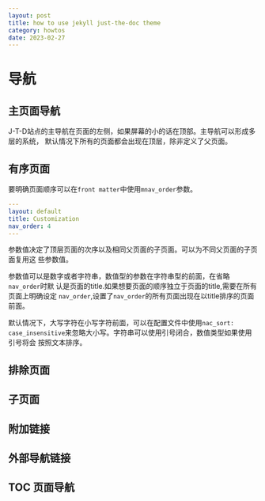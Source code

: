 ```yaml
---
layout: post
title: how to use jekyll just-the-doc theme
category: howtos
date: 2023-02-27
---
```





# 导航
## 主页面导航

J-T-D站点的主导航在页面的左侧，如果屏幕的小的话在顶部。主导航可以形成多层的系统，
默认情况下所有的页面都会出现在顶层，除非定义了父页面。

## 有序页面

要明确页面顺序可以在`front matter`中使用`mnav_order`参数。
```yaml
---
layout: default
title: Customization
nav_order: 4
---
```

参数值决定了顶层页面的次序以及相同父页面的子页面。可以为不同父页面的子页面复用这
些参数值。

参数值可以是数字或者字符串，数值型的参数在字符串型的前面，在省略`nav_order`时默
认是页面的title.如果想要页面的顺序独立于页面的title,需要在所有页面上明确设定
`nav_order`,设置了`nav_order`的所有页面出现在以title排序的页面前面。

默认情况下，大写字符在小写字符前面，可以在配置文件中使用`nac_sort:
case_insensitive`来忽略大小写。字符串可以使用引号闭合，数值类型如果使用引号将会
按照文本排序。

## 排除页面


## 子页面


## 附加链接


## 外部导航链接


## TOC 页面导航
